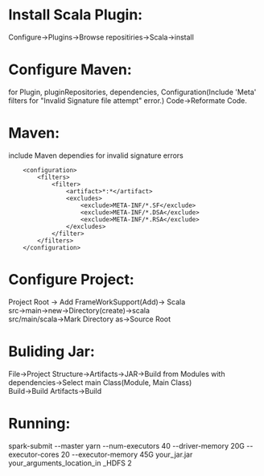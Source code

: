 # Install Scala Plugin:  
Configure->Plugins->Browse repositiries->Scala->install  
  
# Configure Maven:    
for Plugin, pluginRepositories, dependencies, Configuration(Include 'Meta' filters for "Invalid Signature file attempt" error.)
Code->Reformate Code.  
  
# Maven:  
include Maven dependies for invalid signature errors  
```
    <configuration>
        <filters>
            <filter>
                <artifact>*:*</artifact>
                <excludes>
                    <exclude>META-INF/*.SF</exclude>
                    <exclude>META-INF/*.DSA</exclude>
                    <exclude>META-INF/*.RSA</exclude>
                </excludes>
            </filter>
        </filters>
    </configuration>
```  

# Configure Project:  
Project Root -> Add FrameWorkSupport(Add)-> Scala  
src->main->new->Directory(create)->scala  
src/main/scala->Mark Directory as->Source Root  
  
# Buliding Jar:  
File->Project Structure->Artifacts->JAR->Build from Modules with dependencies->Select main Class(Module, Main Class)   
Build->Build Artifacts->Build  
  
# Running:  
spark-submit --master yarn --num-executors 40 --driver-memory 20G --executor-cores 20 --executor-memory 45G your_jar.jar your_arguments_location_in _HDFS 2  
